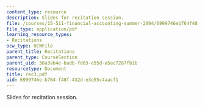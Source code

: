 ```yaml
---
content_type: resource
description: Slides for recitation session.
file: /courses/15-511-financial-accounting-summer-2004/6999746eb764f48f432de3e55c4aacf1_rec3.pdf
file_type: application/pdf
learning_resource_types:
- Recitations
ocw_type: OCWFile
parent_title: Recitations
parent_type: CourseSection
parent_uid: 38a3ab4e-badb-fd03-e55d-a5ac7287fb1b
resourcetype: Document
title: rec3.pdf
uid: 6999746e-b764-f48f-432d-e3e55c4aacf1
---
```

Slides for recitation session.

